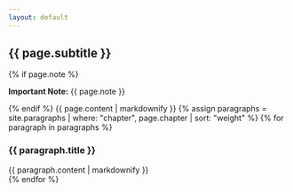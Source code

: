 ```yaml
---
layout: default
---
```

<div class="docs-section">
  <h2 id="{{ page.chapter }}">{{ page.subtitle }}</a></h2>
  {% if page.note %}
  <div class="alert alert-info" role="alert"><p><strong>Important Note:</strong> {{ page.note }}</p></div>
  {% endif %}
  {{ page.content | markdownify }}
  {% assign paragraphs = site.paragraphs | where: "chapter", page.chapter | sort: "weight" %}
  {% for paragraph in paragraphs %}
  <div class="docs-section">
    <a id="{{ paragraph.slug }}" class="anchor"></a>
    <h3>{{ paragraph.title }}</h3>
    {{ paragraph.content | markdownify }}
  </div>
  {% endfor %}
</div>

